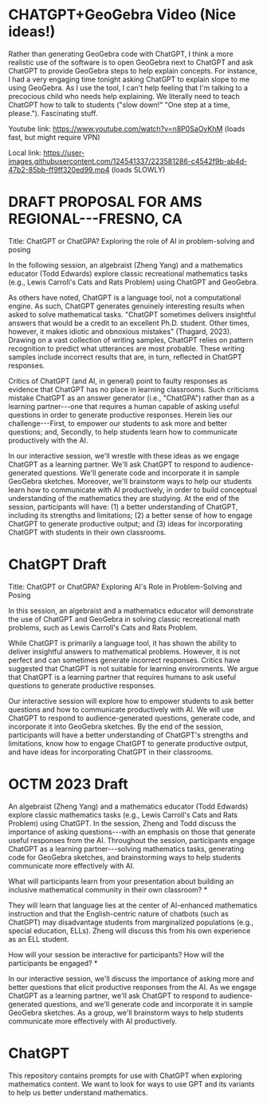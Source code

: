 # CHATGPT+GeoGebra Video (Nice ideas!)
Rather than generating GeoGebra code with ChatGPT, I think a more realistic use of the software is to open GeoGebra next to ChatGPT and ask ChatGPT to provide GeoGebra steps to help explain concepts. For instance, I had a very engaging time tonight asking ChatGPT to explain slope to me using GeoGebra. As I use the tool, I can't help feeling that I'm talking to a precocious child who needs help explaining. We literally need to teach ChatGPT how to talk to students ("slow down!" "One step at a time, please."). Fascinating stuff.

Youtube link: https://www.youtube.com/watch?v=n8P0SaOvKhM (loads fast, but might require VPN)

Local link: https://user-images.githubusercontent.com/124541337/223581286-c4542f9b-ab4d-47b2-85bb-ff9ff320ed99.mp4 (loads SLOWLY)

# DRAFT PROPOSAL FOR AMS REGIONAL---FRESNO, CA
Title: ChatGPT or ChatGPA? Exploring the role of AI in problem-solving and posing

In the following session, an algebraist (Zheng Yang) and a mathematics educator (Todd Edwards) explore classic recreational mathematics tasks (e.g., Lewis Carroll's Cats and Rats Problem) using ChatGPT and GeoGebra. 

As others have noted, ChatGPT is a language tool, not a computational engine. As such, ChatGPT generates genuinely interesting results when asked to solve mathematical tasks. "ChatGPT sometimes delivers insightful answers that would be a credit to an excellent Ph.D. student. Other times, however, it makes idiotic and obnoxious mistakes" (Thagard, 2023). Drawing on a vast collection of writing samples, ChatGPT relies on pattern recognition to predict what utterances are most probable. These writing samples include incorrect results that are, in turn, reflected in ChatGPT responses. 

Critics of ChatGPT (and AI, in general) point to faulty responses as evidence that ChatGPT has no place in learning classrooms. Such criticisms mistake ChatGPT as an answer generator (i.e., "ChatGPA") rather than as a learning partner---one that requires a human capable of asking useful questions in order to generate productive responses. Herein lies our challenge---First, to empower our students to ask more and better questions; and, Secondly, to help students learn how to communicate productively with the AI.

In our interactive session, we'll wrestle with these ideas as we engage ChatGPT as a learning partner. We'll ask ChatGPT to respond to audience-generated questions. We'll generate code and incorporate it in sample GeoGebra sketches. Moreover, we'll brainstorm ways to help our students learn how to communicate with AI productively, in order to build conceptual understanding of the mathematics they are studying. At the end of the session, participants will have: (1) a better understanding of ChatGPT, including its strengths and limitations; (2) a better sense of how to engage ChatGPT to generate productive output; and (3) ideas for incorporating ChatGPT with students in their own classrooms. 

# ChatGPT Draft
Title: ChatGPT or ChatGPA? Exploring AI's Role in Problem-Solving and Posing

In this session, an algebraist and a mathematics educator will demonstrate the use of ChatGPT and GeoGebra in solving classic recreational math problems, such as Lewis Carroll's Cats and Rats Problem.

While ChatGPT is primarily a language tool, it has shown the ability to deliver insightful answers to mathematical problems. However, it is not perfect and can sometimes generate incorrect responses. Critics have suggested that ChatGPT is not suitable for learning environments. We argue that ChatGPT is a learning partner that requires humans to ask useful questions to generate productive responses.

Our interactive session will explore how to empower students to ask better questions and how to communicate productively with AI. We will use ChatGPT to respond to audience-generated questions, generate code, and incorporate it into GeoGebra sketches. By the end of the session, participants will have a better understanding of ChatGPT's strengths and limitations, know how to engage ChatGPT to generate productive output, and have ideas for incorporating ChatGPT in their classrooms.

# OCTM 2023 Draft
An algebraist (Zheng Yang) and a mathematics educator (Todd Edwards) explore classic mathematics tasks (e.g., Lewis Carroll's Cats and Rats Problem) using ChatGPT. In the session, Zheng and Todd discuss the importance of asking questions---with an emphasis on those that generate useful responses from the AI. Throughout the session, participants engage ChatGPT as a learning partner---solving mathematics tasks, generating code for GeoGebra sketches, and brainstorming ways to help students communicate more effectively with AI.

What will participants learn from your presentation about building an inclusive mathematical community in their own classroom? *

They will learn that language lies at the center of AI-enhanced mathematics instruction and that the English-centric nature of chatbots (such as ChatGPT) may disadvantage students from marginalized populations (e.g., special education, ELLs). Zheng will discuss this from his own experience as an ELL student.

How will your session be interactive for participants? How will the participants be engaged? *

In our interactive session, we'll discuss the importance of asking more and better questions that elicit productive responses from the AI. As we engage ChatGPT as a learning partner, we'll ask ChatGPT to respond to audience-generated questions, and we'll generate code and incorporate it in sample GeoGebra sketches. As a group, we'll brainstorm ways to help students communicate more effectively with AI productively.

# ChatGPT
This repository contains prompts for use with ChatGPT when exploring mathematics content.
We want to look for ways to use GPT and its variants to help us better understand mathematics.
